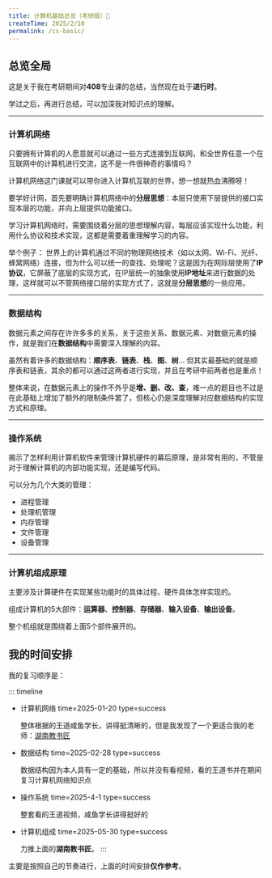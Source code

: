 ```yaml
---
title: 计算机基础总览（考研版）🚀
createTime: 2025/2/10
permalink: /cs-basic/
---
```

## 总览全局
这是关于我在考研期间对**408**专业课的总结，当然现在处于**进行时**。

学过之后，再进行总结，可以加深我对知识点的理解。

---
### 计算机网络
只要拥有计算机的人愿意就可以通过一些方式连接到互联网，和全世界任意一个在互联网中的计算机进行交流，这不是一件很神奇的事情吗？

计算机网络这门课就可以带你进入计算机互联的世界，想一想就热血沸腾呀！

要学好计网，首先要明确计算机网络中的**分层思想**：本层只使用下层提供的接口实现本层的功能，并向上层提供功能接口。

学习计算机网络时，需要围绕着分层的思想理解内容，每层应该实现什么功能，利用什么协议和技术实现，这都是需要着重理解学习的内容。

举个例子：
世界上的计算机通过不同的物理网络技术（如以太网、Wi-Fi、光纤、蜂窝网络）连接，但为什么可以统一的查找、处理呢？这是因为在网际层使用了**IP协议**，它屏蔽了底层的实现方式，在IP层统一的抽象使用**IP地址**来进行数据的处理，这样就可以不管网络接口层的实现方式了，这就是**分层思想**的一些应用。

---
### 数据结构
数据元素之间存在许许多多的关系，关于这些关系、数据元素、对数据元素的操作，就是我们在**数据结构**中需要深入理解的内容。

虽然有着许多的数据结构：**顺序表**、**链表**、**栈**、**图**、**树**... 但其实最基础的就是顺序表和链表，其余的都可以通过这两者进行实现，并且在考研中前两者也是重点！

整体来说，在数据元素上的操作不外乎是**增、删、改、查**，难一点的题目也不过是在此基础上增加了额外的限制条件罢了，但核心仍是深度理解对应数据结构的实现方式和原理。

---
### 操作系统
揭示了怎样利用计算机软件来管理计算机硬件的幕后原理，是非常有用的，不管是对于理解计算机的内部功能实现，还是编写代码。

可以分为几个大类的管理：
- 进程管理
- 处理机管理
- 内存管理
- 文件管理
- 设备管理

---
### 计算机组成原理
主要涉及计算硬件在实现某些功能时的具体过程、硬件具体怎样实现的。

组成计算机的5大部件：**运算器**、**控制器**、**存储器**、**输入设备**、**输出设备**。

整个机组就是围绕着上面5个部件展开的。

## 我的时间安排
我的复习顺序是：

::: timeline
- 计算机网络 
  time=2025-01-20 type=success
  
  整体根据的王道咸鱼学长，讲得挺清晰的，但是我发现了一个更适合我的老师：[湖南教书匠](https://space.bilibili.com/360996402)

- 数据结构
  time=2025-02-28 type=success
  
  数据结构因为本人具有一定的基础，所以并没有看视频，看的王道书并在期间复习计算机网络知识点

- 操作系统
  time=2025-4-1 type=success

  整套看的王道视频，咸鱼学长讲得挺好的

- 计算机组成
  time=2025-05-30 type=success

  力推上面的**湖南教书匠**。
:::

主要是按照自己的节奏进行，上面的时间安排**仅作参考**。
